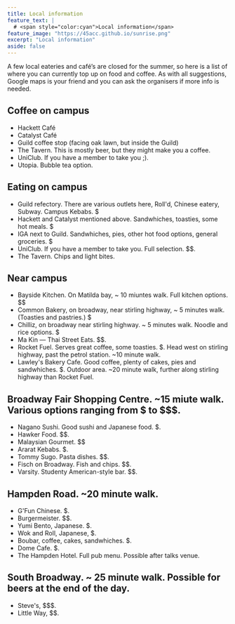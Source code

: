 ```yaml
---
title: Local information
feature_text: | 
  # <span style="color:cyan">Local information</span>
feature_image: "https://45acc.github.io/sunrise.png"
excerpt: "Local information"
aside: false
---
```




A few local eateries and café’s are closed for the summer, so here is a list of where you can currently top up on food and coffee. As with all suggestions, Google maps is your friend and you can ask the organisers if more info is needed.

## Coffee on campus
* Hackett Café
* Catalyst Café
* Guild coffee stop (facing oak lawn, but inside the Guild)
* The Tavern. This is mostly beer, but they might make you a coffee.
* UniClub. If you have a member to take you ;).
* Utopia.  Bubble tea option.

## Eating on campus 
* Guild refectory. There are various outlets here, Roll'd, Chinese eatery, Subway. Campus Kebabs. $
* Hackett and Catalyst mentioned above. Sandwhiches, toasties, some hot meals. $
* IGA next to Guild. Sandwhiches, pies, other hot food options, general groceries. $
* UniClub. If you have a member to take you. Full selection. $$.
* The Tavern. Chips and light bites.

## Near campus
* Bayside Kitchen. On Matilda bay, ~ 10 miuntes walk. Full kitchen options. $$
* Common Bakery, on broadway, near stirling highway, ~ 5 minutes walk. (Toasties and pastries.) $
* Chilliz, on broadway near stirling highway. ~ 5 minutes walk. Noodle and rice options. $
* Ma Kin — Thai Street Eats. $$.
* Rocket Fuel. Serves great coffee, some toasties. $. Head west on stirling highway, past the petrol station. ~10 minute walk.
* Lawley's Bakery Cafe. Good coffee, plenty of cakes, pies and sandwhiches. $. Outdoor area. ~20 minute walk, further along stirling highway than Rocket Fuel.


## Broadway Fair Shopping Centre. ~15 miute walk. Various options ranging from $ to $$$.
* Nagano Sushi. Good sushi and Japanese food. $.
* Hawker Food. $$.
* Malaysian Gourmet. $$
* Ararat Kebabs. $.
* Tommy Sugo. Pasta dishes. $$.
* Fisch on Broadway. Fish and chips. $$.
* Varsity. Studenty American-style bar. $$.

## Hampden Road. ~20 minute walk.
* G'Fun Chinese. $.
* Burgermeister. $$.
* Yumi Bento, Japanese. $.
* Wok and Roll, Japanese, $.
* Boubar, coffee, cakes, sandwhiches. $.
* Dome Cafe. $.
* The Hampden Hotel. Full pub menu. Possible after talks venue.

## South Broadway. ~ 25 minute walk. Possible for beers at the end of the day.
* Steve's, $$$.
* Little Way, $$.
